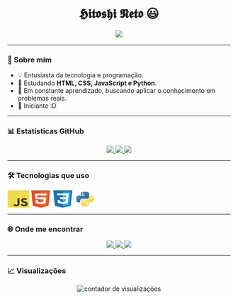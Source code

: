 <h1 align="center">𝕳𝖎𝖙𝖔𝖘𝖍𝖎 𝕹𝖊𝖙𝖔 😃</h1>

<p align="center">
  <img src="https://readme-typing-svg.herokuapp.com/?color=00C7FF&size=35&center=true&vCenter=true&width=600&lines=Bem-vindo+ao+meu+perfil!;Desenvolvedor+Web!;Aprendendo+cada+vez+mais!&pause=1000" />
</p>

---

### 🚀 Sobre mim

- 💡 Entusiasta da tecnologia e programação.
- 🧠 Estudando **HTML, CSS, JavaScript e Python**.
- 🌱 Em constante aprendizado, buscando aplicar o conhecimento em problemas reais.
- 🐍 Iniciante :D
---

### 📊 Estatísticas GitHub

<div align="center">
  <a href="https://github.com/Hitoshi-Neto">
    <img height="180em" src="https://github-readme-stats.vercel.app/api?username=Hitoshi-Neto&show_icons=true&theme=tokyonight&include_all_commits=true&count_private=true"/>
    <img height="180em" src="https://github-readme-streak-stats.herokuapp.com/?user=Hitoshi-Neto&theme=tokyonight"/>
    <img height="180em" src="https://github-readme-stats.vercel.app/api/top-langs/?username=Hitoshi-Neto&layout=compact&langs_count=6&theme=tokyonight&cache_seconds=60"/>
  </a>
</div>

---

### 🛠 Tecnologias que uso

<div style="display: flex;" align="center">
  <img align="center" alt="JavaScript" height="40" width="50" src="https://raw.githubusercontent.com/devicons/devicon/master/icons/javascript/javascript-original.svg">
  <img align="center" alt="HTML5" height="40" width="50" src="https://raw.githubusercontent.com/devicons/devicon/master/icons/html5/html5-original.svg">
  <img align="center" alt="CSS3" height="40" width="50" src="https://raw.githubusercontent.com/devicons/devicon/master/icons/css3/css3-original.svg">
  <img align="center" alt="Python" height="40" width="50" src="https://raw.githubusercontent.com/devicons/devicon/master/icons/python/python-original.svg">
</div>

---

### 🌐 Onde me encontrar

<div align="center">
  <a href="https://www.instagram.com/hitoshi_zxi/" target="_blank">
    <img src="https://img.shields.io/badge/-Instagram-%23E4405F?style=for-the-badge&logo=instagram&logoColor=white">
  </a>
  <a href="https://www.linkedin.com/in/jo%C3%A3o-palmeira-2ab71a358/" target="_blank">
    <img src="https://img.shields.io/badge/-LinkedIn-%230077B5?style=for-the-badge&logo=linkedin&logoColor=white">
  </a>
  <a href="mailto:palmeiraishiineto@gmail.com">
    <img src="https://img.shields.io/badge/-Email-%23D14836?style=for-the-badge&logo=gmail&logoColor=white">
  </a>
</div>

---

### 📈 Visualizações

<p align="center">
  <img src="https://komarev.com/ghpvc/?username=Hitoshi-Neto&label=Visualiza%C3%A7%C3%B5es&color=blue&style=flat" alt="contador de visualizações">
</p>
